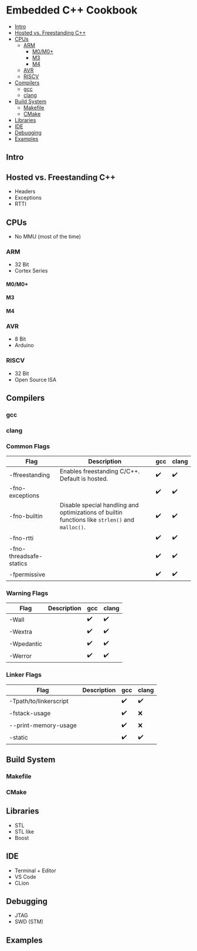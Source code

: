 # Embedded C++ Cookbook

- [Intro](#intro)
- [Hosted vs. Freestanding C++](#hosted-vs-freestanding-c--)
- [CPUs](#cpus)
  - [ARM](#arm)
    - [M0/M0+](#m0-m0-)
    - [M3](#m3)
    - [M4](#m4)
  - [AVR](#avr)
  - [RISCV](#riscv)
- [Compilers](#compilers)
  - [gcc](#gcc)
  - [clang](#clang)
- [Build System](#build-system)
  - [Makefile](#makefile)
  - [CMake](#cmake)
- [Libraries](#libraries)
- [IDE](#ide)
- [Debugging](#debugging)
- [Examples](#examples)

## Intro

## Hosted vs. Freestanding C++

- Headers
- Exceptions
- RTTI

## CPUs

- No MMU (most of the time)

### ARM

- 32 Bit
- Cortex Series

#### M0/M0+

#### M3

#### M4

### AVR

- 8 Bit
- Arduino

### RISCV

- 32 Bit
- Open Source ISA

## Compilers

### gcc

### clang

### Common Flags

| **Flag**                | **Description**                                                                                 | **gcc**            | **clang**          |
| ----------------------- | ----------------------------------------------------------------------------------------------- | ------------------ | ------------------ |
| -ffreestanding          | Enables freestanding C/C++. Default is hosted.                                                  | :heavy_check_mark: | :heavy_check_mark: |
| -fno-exceptions         |                                                                                                 | :heavy_check_mark: | :heavy_check_mark: |
| -fno-builtin            | Disable special handling and optimizations of builtin functions like `strlen()` and `malloc()`. | :heavy_check_mark: | :heavy_check_mark: |
| -fno-rtti               |                                                                                                 | :heavy_check_mark: | :heavy_check_mark: |
| -fno-threadsafe-statics |                                                                                                 | :heavy_check_mark: | :heavy_check_mark: |
| -fpermissive            |                                                                                                 | :heavy_check_mark: | :heavy_check_mark: |

### Warning Flags

| **Flag**   | **Description** | **gcc**            | **clang**          |
| ---------- | --------------- | ------------------ | ------------------ |
| -Wall      |                 | :heavy_check_mark: | :heavy_check_mark: |
| -Wextra    |                 | :heavy_check_mark: | :heavy_check_mark: |
| -Wpedantic |                 | :heavy_check_mark: | :heavy_check_mark: |
| -Werror    |                 | :heavy_check_mark: | :heavy_check_mark: |

### Linker Flags

| **Flag**               | **Description** | **gcc**            | **clang**          |
| ---------------------- | --------------- | ------------------ | ------------------ |
| -Tpath/to/linkerscript |                 | :heavy_check_mark: | :heavy_check_mark: |
| -fstack-usage          |                 | :heavy_check_mark: | :x:                |
| --print-memory-usage   |                 | :heavy_check_mark: | :x:                |
| -static                |                 | :heavy_check_mark: | :heavy_check_mark: |

## Build System

### Makefile

### CMake

## Libraries

- STL
- STL like
- Boost

## IDE

- Terminal + Editor
- VS Code
- CLion

## Debugging

- JTAG
- SWD (STM)

## Examples
